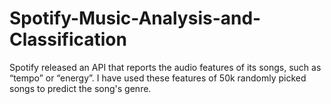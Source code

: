# Spotify-Music-Analysis-and-Classification

Spotify released an API that reports the audio features of its songs, such as “tempo” or “energy”. I have used these features of 50k randomly picked songs to predict the song's genre.
